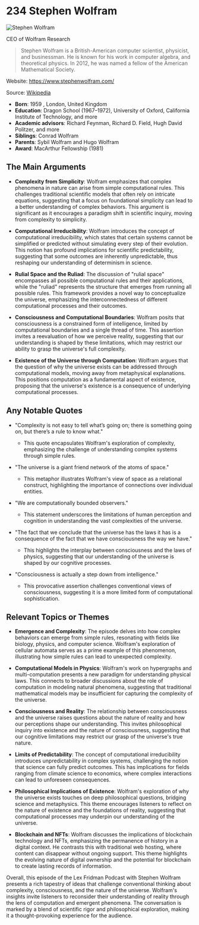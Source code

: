 # 234 Stephen Wolfram


![Stephen Wolfram](https://encrypted-tbn0.gstatic.com/licensed-image?q=tbn:ANd9GcQ8Qus9qRR-R9F39hj5POhiq5c785Dx3pH0dNbo3EvYomx12f77QB8LzoNbgFPWgQBAuJzL&s=19)

CEO of Wolfram Research

> Stephen Wolfram is a British-American computer scientist, physicist, and businessman. He is known for his work in computer algebra, and theoretical physics. In 2012, he was named a fellow of the American Mathematical Society.

Website: https://www.stephenwolfram.com/

Source: [Wikipedia](https://en.wikipedia.org/wiki/Stephen_Wolfram)

- **Born**: 1959 , London, United Kingdom
- **Education**: Dragon School (1967–1972), University of Oxford, California Institute of Technology, and more
- **Academic advisors**: Richard Feynman, Richard D. Field, Hugh David Politzer, and more
- **Siblings**: Conrad Wolfram
- **Parents**: Sybil Wolfram and Hugo Wolfram
- **Award**: MacArthur Fellowship (1981)


## The Main Arguments

- **Complexity from Simplicity**: Wolfram emphasizes that complex phenomena in nature can arise from simple computational rules. This challenges traditional scientific models that often rely on intricate equations, suggesting that a focus on foundational simplicity can lead to a better understanding of complex behaviors. This argument is significant as it encourages a paradigm shift in scientific inquiry, moving from complexity to simplicity.

- **Computational Irreducibility**: Wolfram introduces the concept of computational irreducibility, which states that certain systems cannot be simplified or predicted without simulating every step of their evolution. This notion has profound implications for scientific predictability, suggesting that some outcomes are inherently unpredictable, thus reshaping our understanding of determinism in science.

- **Rulial Space and the Ruliad**: The discussion of "rulial space" encompasses all possible computational rules and their applications, while the "ruliad" represents the structure that emerges from running all possible rules. This framework provides a novel way to conceptualize the universe, emphasizing the interconnectedness of different computational processes and their outcomes.

- **Consciousness and Computational Boundaries**: Wolfram posits that consciousness is a constrained form of intelligence, limited by computational boundaries and a single thread of time. This assertion invites a reevaluation of how we perceive reality, suggesting that our understanding is shaped by these limitations, which may restrict our ability to grasp the universe's full complexity.

- **Existence of the Universe through Computation**: Wolfram argues that the question of why the universe exists can be addressed through computational models, moving away from metaphysical explanations. This positions computation as a fundamental aspect of existence, proposing that the universe's existence is a consequence of underlying computational processes.

## Any Notable Quotes

- "Complexity is not easy to tell what’s going on; there is something going on, but there’s a rule to know what."
  - This quote encapsulates Wolfram's exploration of complexity, emphasizing the challenge of understanding complex systems through simple rules.

- "The universe is a giant friend network of the atoms of space."
  - This metaphor illustrates Wolfram's view of space as a relational construct, highlighting the importance of connections over individual entities.

- "We are computationally bounded observers."
  - This statement underscores the limitations of human perception and cognition in understanding the vast complexities of the universe.

- "The fact that we conclude that the universe has the laws it has is a consequence of the fact that we have consciousness the way we have."
  - This highlights the interplay between consciousness and the laws of physics, suggesting that our understanding of the universe is shaped by our cognitive processes.

- "Consciousness is actually a step down from intelligence."
  - This provocative assertion challenges conventional views of consciousness, suggesting it is a more limited form of computational sophistication.

## Relevant Topics or Themes

- **Emergence and Complexity**: The episode delves into how complex behaviors can emerge from simple rules, resonating with fields like biology, physics, and computer science. Wolfram's exploration of cellular automata serves as a prime example of this phenomenon, illustrating how simple rules can lead to unexpected complexity.

- **Computational Models in Physics**: Wolfram's work on hypergraphs and multi-computation presents a new paradigm for understanding physical laws. This connects to broader discussions about the role of computation in modeling natural phenomena, suggesting that traditional mathematical models may be insufficient for capturing the complexity of the universe.

- **Consciousness and Reality**: The relationship between consciousness and the universe raises questions about the nature of reality and how our perceptions shape our understanding. This invites philosophical inquiry into existence and the nature of consciousness, suggesting that our cognitive limitations may restrict our grasp of the universe's true nature.

- **Limits of Predictability**: The concept of computational irreducibility introduces unpredictability in complex systems, challenging the notion that science can fully predict outcomes. This has implications for fields ranging from climate science to economics, where complex interactions can lead to unforeseen consequences.

- **Philosophical Implications of Existence**: Wolfram's exploration of why the universe exists touches on deep philosophical questions, bridging science and metaphysics. This theme encourages listeners to reflect on the nature of existence and the foundations of reality, suggesting that computational processes may underpin our understanding of the universe.

- **Blockchain and NFTs**: Wolfram discusses the implications of blockchain technology and NFTs, emphasizing the permanence of history in a digital context. He contrasts this with traditional web hosting, where content can disappear without ongoing support. This theme highlights the evolving nature of digital ownership and the potential for blockchain to create lasting records of information.

Overall, this episode of the Lex Fridman Podcast with Stephen Wolfram presents a rich tapestry of ideas that challenge conventional thinking about complexity, consciousness, and the nature of the universe. Wolfram's insights invite listeners to reconsider their understanding of reality through the lens of computation and emergent phenomena. The conversation is marked by a blend of scientific rigor and philosophical exploration, making it a thought-provoking experience for the audience.